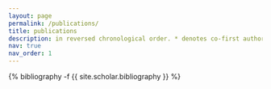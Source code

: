```yaml
---
layout: page
permalink: /publications/
title: publications
description: in reversed chronological order. * denotes co-first authors. generated by jekyll-scholar.
nav: true
nav_order: 1
---
```

<!-- _pages/publications.md -->
<div class="publications">

{% bibliography -f {{ site.scholar.bibliography }} %}

</div>
